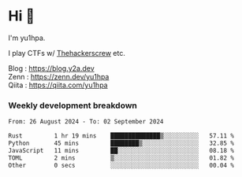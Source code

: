 # Hi 👋

I'm yu1hpa.

I play CTFs w/ [Thehackerscrew](https://www.thehackerscrew.team/) etc.

Blog : https://blog.y2a.dev  
Zenn : https://zenn.dev/yu1hpa  
Qiita : https://qiita.com/yu1hpa  

### Weekly development breakdown

<!--START_SECTION:waka-->

```txt
From: 26 August 2024 - To: 02 September 2024

Rust         1 hr 19 mins    ██████████████▒░░░░░░░░░░   57.11 %
Python       45 mins         ████████▒░░░░░░░░░░░░░░░░   32.85 %
JavaScript   11 mins         ██░░░░░░░░░░░░░░░░░░░░░░░   08.18 %
TOML         2 mins          ▒░░░░░░░░░░░░░░░░░░░░░░░░   01.82 %
Other        0 secs          ░░░░░░░░░░░░░░░░░░░░░░░░░   00.04 %
```

<!--END_SECTION:waka-->

